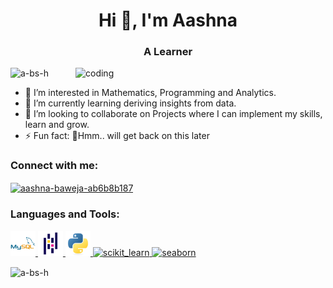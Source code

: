 <h1 align="center">Hi 👋, I'm Aashna</h1>
<h3 align="center">A Learner</h3>
<img align="right" alt="coding" width="400" src="https://user-images.githubusercontent.com/111043457/210130013-2b63d1fd-f5d2-4c66-96f8-f0e897f67774.gif">
<p align="left"> <img src="https://komarev.com/ghpvc/?username=a-bs-h&label=Profile%20views&color=0e75b6&style=flat" alt="a-bs-h" /> </p>

- 🔭 I’m interested in Mathematics, Programming and Analytics.
- 🌱 I’m currently learning deriving insights from data.
- 👯 I’m looking to collaborate on Projects where I can implement my skills, learn and grow.
- ⚡ Fun fact: 🤔Hmm.. will get back on this later


<h3 align="left">Connect with me:</h3>
<p align="left">
<a href="https://linkedin.com/in/aashna-baweja-ab6b8b187" target="blank"><img align="center" src="https://raw.githubusercontent.com/rahuldkjain/github-profile-readme-generator/master/src/images/icons/Social/linked-in-alt.svg" alt="aashna-baweja-ab6b8b187" height="30" width="40" /></a>
</p>

<h3 align="left">Languages and Tools:</h3>
<p align="left"> <a href="https://www.mysql.com/" target="_blank" rel="noreferrer"> <img src="https://raw.githubusercontent.com/devicons/devicon/master/icons/mysql/mysql-original-wordmark.svg" alt="mysql" width="40" height="40"/> </a> <a href="https://pandas.pydata.org/" target="_blank" rel="noreferrer"> <img src="https://raw.githubusercontent.com/devicons/devicon/2ae2a900d2f041da66e950e4d48052658d850630/icons/pandas/pandas-original.svg" alt="pandas" width="40" height="40"/> </a> <a href="https://www.python.org" target="_blank" rel="noreferrer"> <img src="https://raw.githubusercontent.com/devicons/devicon/master/icons/python/python-original.svg" alt="python" width="40" height="40"/> </a> <a href="https://scikit-learn.org/" target="_blank" rel="noreferrer"> <img src="https://upload.wikimedia.org/wikipedia/commons/0/05/Scikit_learn_logo_small.svg" alt="scikit_learn" width="40" height="40"/> </a> <a href="https://seaborn.pydata.org/" target="_blank" rel="noreferrer"> <img src="https://seaborn.pydata.org/_images/logo-mark-lightbg.svg" alt="seaborn" width="40" height="40"/> </a> </p>

<p><img align="center" src="https://github-readme-stats.vercel.app/api/top-langs?username=a-bs-h&show_icons=true&locale=en&layout=compact" alt="a-bs-h" /></p>
